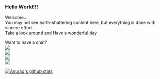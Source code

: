 ### Hello World!!!
Welcome...\
You may not see earth-shattering content here, but everything is done with sincere effort.\
Take a look around and 
Have a wonderful day

Want to have a chat?\
<a href="https://twitter.com/sudo_Jayasree"><img src="https://www.vectorlogo.zone/logos/twitter/twitter-ar21.svg"></a><br>
<a href="https://www.linkedin.com/in/jayasree0708/"><img src="https://www.vectorlogo.zone/logos/linkedin/linkedin-ar21.svg"></a><br>
<a href="mailto:jayasree0708@gmail.com"><img src="https://www.vectorlogo.zone/logos/gmail/gmail-ar21.svg"></a><br>
<a href="https://codepen.io/Jayasree_0708"><img src="https://www.vectorlogo.zone/logos/codepen/codepen-ar21.svg"></a>



[![Anurag's github stats](https://github-readme-stats.vercel.app/api?username=Jayasree77)](https://github.com/anuraghazra/github-readme-stats)


<!--
**Jayasree77/Jayasree77** is a ✨ _special_ ✨ repository because its `README.md` (this file) appears on your GitHub profile.

Here are some ideas to get you started:

- 🔭 I’m currently working on ...
- 🌱 I’m currently learning ...
- 👯 I’m looking to collaborate on ...
- 🤔 I’m looking for help with ...
- 💬 Ask me about ...
- 📫 How to reach me: ...
- 😄 Pronouns: ...
- ⚡ Fun fact: ...
-->
